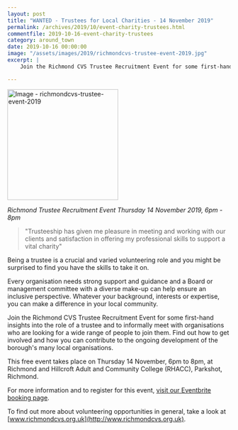```yaml
---
layout: post
title: "WANTED - Trustees for Local Charities - 14 November 2019"
permalink: /archives/2019/10/event-charity-trustees.html
commentfile: 2019-10-16-event-charity-trustees
category: around_town
date: 2019-10-16 00:00:00
image: "/assets/images/2019/richmondcvs-trustee-event-2019.jpg"
excerpt: |
    Join the Richmond CVS Trustee Recruitment Event for some first-hand insights into the role of a trustee and to informally meet with organisations who are looking for a wide range of people to join them. Find out how to get involved and how you can contribute to the ongoing development of the borough's many local organisations.

---
```

<a href="/assets/images/2019/richmondcvs-trustee-event-2019.jpg" title="Click for a larger image"><img src="/assets/images/2019/richmondcvs-trustee-event-2019-thumb.jpg" width="250" alt="Image - richmondcvs-trustee-event-2019"  class="photo right"/></a>

*Richmond Trustee Recruitment Event Thursday 14 November 2019, 6pm - 8pm*

> "Trusteeship has given me pleasure in meeting and working with our clients and satisfaction in offering my professional skills to support a vital charity"

Being a trustee is a crucial and varied volunteering role and you might be surprised to find you have the skills to take it on.

Every organisation needs strong support and guidance and a Board or management committee with a diverse make-up can help ensure an inclusive perspective. Whatever your background, interests or expertise, you can make a difference in your local community.

Join the Richmond CVS Trustee Recruitment Event for some first-hand insights into the role of a trustee and to informally meet with organisations who are looking for a wide range of people to join them. Find out how to get involved and how you can contribute to the ongoing development of the borough's many local organisations.

This free event takes place on Thursday 14 November, 6pm to 8pm, at Richmond and Hillcroft Adult and Community College (RHACC), Parkshot, Richmond.

For more information and to register for this event, [visit our Eventbrite booking page](https://www.eventbrite.co.uk/e/richmond-cvs-annual-trustee-recruitment-evening-for-potential-trustees-tickets-71491225179).

To find out more about volunteering opportunities in general, take a look at [www.richmondcvs.org.uk](http://www.richmondcvs.org.uk).
